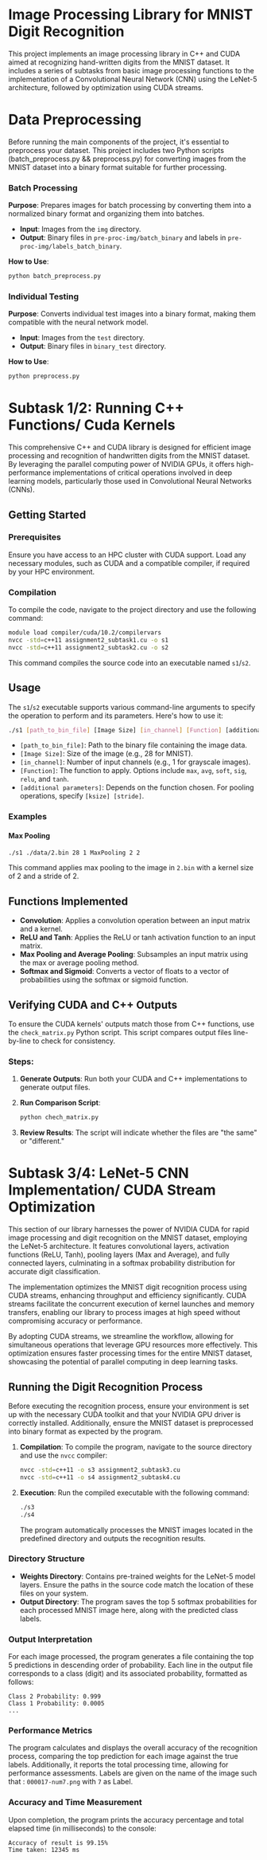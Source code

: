 # Image Processing Library for MNIST Digit Recognition

This project implements an image processing library in C++ and CUDA aimed at recognizing hand-written digits from the MNIST dataset. It includes a series of subtasks from basic image processing functions to the implementation of a Convolutional Neural Network (CNN) using the LeNet-5 architecture, followed by optimization using CUDA streams.

# Data Preprocessing

Before running the main components of the project, it's essential to preprocess your dataset. This project includes two Python scripts (batch_preprocess.py && preprocess.py) for converting images from the MNIST dataset into a binary format suitable for further processing.

### Batch Processing

**Purpose**: Prepares images for batch processing by converting them into a normalized binary format and organizing them into batches.
- **Input**: Images from the `img` directory.
- **Output**: Binary files in `pre-proc-img/batch_binary` and labels in `pre-proc-img/labels_batch_binary`.

**How to Use**:
```bash
python batch_preprocess.py
```
### Individual Testing

**Purpose**: Converts individual test images into a binary format, making them compatible with the neural network model.

- **Input**: Images from the `test` directory.
- **Output**: Binary files in `binary_test` directory.

**How to Use**:
```bash
python preprocess.py
```

# Subtask 1/2: Running C++ Functions/ Cuda Kernels

This comprehensive C++ and CUDA library is designed for efficient image processing and recognition of handwritten digits from the MNIST dataset. By leveraging the parallel computing power of NVIDIA GPUs, it offers high-performance implementations of critical operations involved in deep learning models, particularly those used in Convolutional Neural Networks (CNNs).

## Getting Started

### Prerequisites

Ensure you have access to an HPC cluster with CUDA support. Load any necessary modules, such as CUDA and a compatible compiler, if required by your HPC environment.

### Compilation

To compile the code, navigate to the project directory and use the following command:

```bash
module load compiler/cuda/10.2/compilervars
nvcc -std=c++11 assignment2_subtask1.cu -o s1
nvcc -std=c++11 assignment2_subtask2.cu -o s2
```

This command compiles the source code into an executable named `s1`/`s2`.

## Usage

The `s1`/`s2` executable supports various command-line arguments to specify the operation to perform and its parameters. Here's how to use it:

```bash
./s1 [path_to_bin_file] [Image Size] [in_channel] [Function] [additional parameters]
```

- `[path_to_bin_file]`: Path to the binary file containing the image data.
- `[Image Size]`: Size of the image (e.g., 28 for MNIST).
- `[in_channel]`: Number of input channels (e.g., 1 for grayscale images).
- `[Function]`: The function to apply. Options include `max`, `avg`, `soft`, `sig`, `relu`, and `tanh`.
- `[additional parameters]`: Depends on the function chosen. For pooling operations, specify `[ksize] [stride]`.

### Examples

#### Max Pooling

```bash
./s1 ./data/2.bin 28 1 MaxPooling 2 2
```

This command applies max pooling to the image in `2.bin` with a kernel size of 2 and a stride of 2.

## Functions Implemented

- **Convolution**: Applies a convolution operation between an input matrix and a kernel.
- **ReLU and Tanh**: Applies the ReLU or tanh activation function to an input matrix.
- **Max Pooling and Average Pooling**: Subsamples an input matrix using the max or average pooling method.
- **Softmax and Sigmoid**: Converts a vector of floats to a vector of probabilities using the softmax or sigmoid function.


## Verifying CUDA and C++ Outputs

To ensure the CUDA kernels' outputs match those from C++ functions, use the `check_matrix.py` Python script. This script compares output files line-by-line to check for consistency.

### Steps:

1. **Generate Outputs**: Run both your CUDA and C++ implementations to generate output files.

2. **Run Comparison Script**: 

    ```bash
    python chech_matrix.py
    ```

3. **Review Results**: The script will indicate whether the files are "the same" or "different."



# Subtask 3/4: LeNet-5 CNN Implementation/ CUDA Stream Optimization

This section of our library harnesses the power of NVIDIA CUDA for rapid image processing and digit recognition on the MNIST dataset, employing the LeNet-5 architecture. It features convolutional layers, activation functions (ReLU, Tanh), pooling layers (Max and Average), and fully connected layers, culminating in a softmax probability distribution for accurate digit classification.

The implementation optimizes the MNIST digit recognition process using CUDA streams, enhancing throughput and efficiency significantly. CUDA streams facilitate the concurrent execution of kernel launches and memory transfers, enabling our library to process images at high speed without compromising accuracy or performance.

By adopting CUDA streams, we streamline the workflow, allowing for simultaneous operations that leverage GPU resources more effectively. This optimization ensures faster processing times for the entire MNIST dataset, showcasing the potential of parallel computing in deep learning tasks.

## Running the Digit Recognition Process

Before executing the recognition process, ensure your environment is set up with the necessary CUDA toolkit and that your NVIDIA GPU driver is correctly installed. Additionally, ensure the MNIST dataset is preprocessed into binary format as expected by the program.

1. **Compilation**: To compile the program, navigate to the source directory and use the `nvcc` compiler:
    ```bash
    nvcc -std=c++11 -o s3 assignment2_subtask3.cu
    nvcc -std=c++11 -o s4 assignment2_subtask4.cu
    ```

2. **Execution**: Run the compiled executable with the following command:
    ```bash
    ./s3
    ./s4
    ```
    The program automatically processes the MNIST images located in the predefined directory and outputs the recognition results.

### Directory Structure

- **Weights Directory**: Contains pre-trained weights for the LeNet-5 model layers. Ensure the paths in the source code match the location of these files on your system.
- **Output Directory**: The program saves the top 5 softmax probabilities for each processed MNIST image here, along with the predicted class labels.

### Output Interpretation

For each image processed, the program generates a file containing the top 5 predictions in descending order of probability. Each line in the output file corresponds to a class (digit) and its associated probability, formatted as follows:
```
Class 2 Probability: 0.999
Class 1 Probability: 0.0005
...
```
### Performance Metrics

The program calculates and displays the overall accuracy of the recognition process, comparing the top prediction for each image against the true labels. Additionally, it reports the total processing time, allowing for performance assessments. Labels are given on the name of the image such that : `000017-num7.png` with `7` as Label.

### Accuracy and Time Measurement

Upon completion, the program prints the accuracy percentage and total elapsed time (in milliseconds) to the console:
```
Accuracy of result is 99.15%
Time taken: 12345 ms
```
